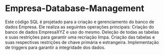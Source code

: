 #  Empresa-Database-Management
 Este código SQL é projetado para a criação e gerenciamento do banco de dados Empresa. Ele realiza as seguintes operações principais:  Criação do banco de dados EmpresaXYZ e uso do mesmo. Deleção de todas as tabelas e suas restrições para garantir uma recriação limpa. Criação das tabelas e suas respectivas restrições de chave primária e estrangeira. Implementação de triggers para garantir a integridade dos dados.
